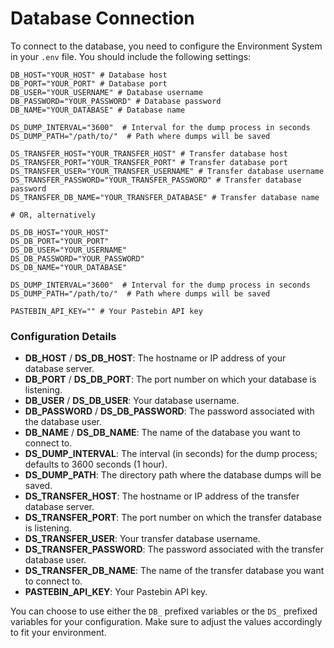 # Database Connection

To connect to the database, you need to configure the Environment System in your `.env` file. You should include the following settings:

```dotenv
DB_HOST="YOUR_HOST" # Database host
DB_PORT="YOUR_PORT" # Database port
DB_USER="YOUR_USERNAME" # Database username
DB_PASSWORD="YOUR_PASSWORD" # Database password
DB_NAME="YOUR_DATABASE" # Database name

DS_DUMP_INTERVAL="3600"  # Interval for the dump process in seconds
DS_DUMP_PATH="/path/to/"  # Path where dumps will be saved

DS_TRANSFER_HOST="YOUR_TRANSFER_HOST" # Transfer database host
DS_TRANSFER_PORT="YOUR_TRANSFER_PORT" # Transfer database port
DS_TRANSFER_USER="YOUR_TRANSFER_USERNAME" # Transfer database username
DS_TRANSFER_PASSWORD="YOUR_TRANSFER_PASSWORD" # Transfer database password
DS_TRANSFER_DB_NAME="YOUR_TRANSFER_DATABASE" # Transfer database name

# OR, alternatively

DS_DB_HOST="YOUR_HOST"
DS_DB_PORT="YOUR_PORT"
DS_DB_USER="YOUR_USERNAME"
DS_DB_PASSWORD="YOUR_PASSWORD"
DS_DB_NAME="YOUR_DATABASE"

DS_DUMP_INTERVAL="3600"  # Interval for the dump process in seconds
DS_DUMP_PATH="/path/to/"  # Path where dumps will be saved

PASTEBIN_API_KEY="" # Your Pastebin API key
```

### Configuration Details

- **DB_HOST** / **DS_DB_HOST**: The hostname or IP address of your database server.
- **DB_PORT** / **DS_DB_PORT**: The port number on which your database is listening.
- **DB_USER** / **DS_DB_USER**: Your database username.
- **DB_PASSWORD** / **DS_DB_PASSWORD**: The password associated with the database user.
- **DB_NAME** / **DS_DB_NAME**: The name of the database you want to connect to.
- **DS_DUMP_INTERVAL**: The interval (in seconds) for the dump process; defaults to 3600 seconds (1 hour).
- **DS_DUMP_PATH**: The directory path where the database dumps will be saved.
- **DS_TRANSFER_HOST**: The hostname or IP address of the transfer database server.
- **DS_TRANSFER_PORT**: The port number on which the transfer database is listening.
- **DS_TRANSFER_USER**: Your transfer database username.
- **DS_TRANSFER_PASSWORD**: The password associated with the transfer database user.
- **DS_TRANSFER_DB_NAME**: The name of the transfer database you want to connect to.
- **PASTEBIN_API_KEY**: Your Pastebin API key.

You can choose to use either the `DB_` prefixed variables or the `DS_` prefixed variables for your configuration. Make sure to adjust the values accordingly to fit your environment.
